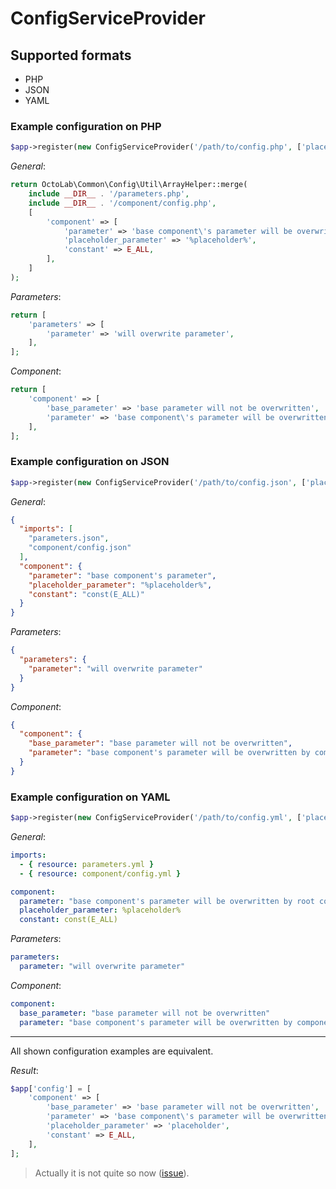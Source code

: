 # ConfigServiceProvider

## Supported formats

* PHP
* JSON
* YAML

### Example configuration on PHP

```php
$app->register(new ConfigServiceProvider('/path/to/config.php', ['placeholder' => 'placeholder']));
```

_General_:

```php
return OctoLab\Common\Config\Util\ArrayHelper::merge(
    include __DIR__ . '/parameters.php',
    include __DIR__ . '/component/config.php',
    [
        'component' => [
            'parameter' => 'base component\'s parameter will be overwritten by root config',
            'placeholder_parameter' => '%placeholder%',
            'constant' => E_ALL,
        ],
    ]
);
```

_Parameters_:

```php
return [
    'parameters' => [
        'parameter' => 'will overwrite parameter',
    ],
];
```

_Component_:

```php
return [
    'component' => [
        'base_parameter' => 'base parameter will not be overwritten',
        'parameter' => 'base component\'s parameter will be overwritten by component config',
    ],
];
```

### Example configuration on JSON

```php
$app->register(new ConfigServiceProvider('/path/to/config.json', ['placeholder' => 'placeholder']));
```

_General_:

```json
{
  "imports": [
    "parameters.json",
    "component/config.json"
  ],
  "component": {
    "parameter": "base component's parameter",
    "placeholder_parameter": "%placeholder%",
    "constant": "const(E_ALL)"
  }
}
```

_Parameters_:

```json
{
  "parameters": {
    "parameter": "will overwrite parameter"
  }
}
```

_Component_:

```json
{
  "component": {
    "base_parameter": "base parameter will not be overwritten",
    "parameter": "base component's parameter will be overwritten by component config"
  }
}
```

### Example configuration on YAML

```php
$app->register(new ConfigServiceProvider('/path/to/config.yml', ['placeholder' => 'placeholder']));
```

_General_:

```yml
imports:
  - { resource: parameters.yml }
  - { resource: component/config.yml }

component:
  parameter: "base component's parameter will be overwritten by root config"
  placeholder_parameter: %placeholder%
  constant: const(E_ALL)
```

_Parameters_:

```yml
parameters:
  parameter: "will overwrite parameter"
```

_Component_:

```yml
component:
  base_parameter: "base parameter will not be overwritten"
  parameter: "base component's parameter will be overwritten by component config"
```

---

All shown configuration examples are equivalent.

_Result_:

```php
$app['config'] = [
    'component' => [
        'base_parameter' => 'base parameter will not be overwritten',
        'parameter' => 'base component\'s parameter will be overwritten by root config',
        'placeholder_parameter' => 'placeholder',
        'constant' => E_ALL,
    ],
];
```

> Actually it is not quite so now ([issue](https://github.com/kamilsk/Common/issues/22)).
